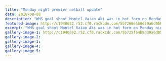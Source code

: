 ```yaml
---
title: "Monday night premier netball update"
date: 2018-08-08
description: "WHS goal shoot Montel Vaiao Aki was in hot form on Monday night premier netball game against Kaiwhaiki..."
featured-image: http://c1940652.r52.cf0.rackcdn.com/5b7260e5b8d39a6d05000958/Montel-Vaiao-Aki-250-Chron-8-Aug.gif
excerpt: "WHS goal shoot Montel Vaiao Aki was in hot form on Monday night premier netball game against Kaiwhaiki."
gallery-image-1: http://c1940652.r52.cf0.rackcdn.com/5b725f64b8d39a6d05000952/Kara-Adrole-chron-8-aug.gif
gallery-image-2: 
gallery-image-3: 
gallery-image-4: 
gallery-image-5: 
---
```

